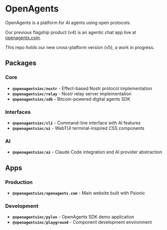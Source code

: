 # OpenAgents

OpenAgents is a platform for AI agents using open protocols.

Our previous flagship product (v4) is an agentic chat app live at [openagents.com](https://openagents.com).

This repo holds our new cross-platform version (v5), a work in progress.

## Packages

### Core
- **`@openagentsinc/nostr`** - Effect-based Nostr protocol implementation
- **`@openagentsinc/relay`** - Nostr relay server implementation
- **`@openagentsinc/sdk`** - Bitcoin-powered digital agents SDK

### Interfaces
- **`@openagentsinc/cli`** - Command-line interface with AI features
- **`@openagentsinc/ui`** - WebTUI terminal-inspired CSS components

### AI
- **`@openagentsinc/ai`** - Claude Code integration and AI provider abstraction

## Apps

### Production
- **`@openagentsinc/openagents.com`** - Main website built with Psionic

### Development
- **`@openagentsinc/pylon`** - OpenAgents SDK demo application
- **`@openagentsinc/playground`** - Component development environment
